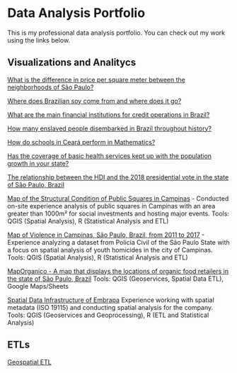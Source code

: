# Data Analysis Portfolio

This is my professional data analysis portfolio. You can check out my work using the links below. </p> 

## Visualizations and Analitycs
[What is the difference in price per square meter between the neighborhoods of São Paulo?](https://info.basedosdados.org/bdletter30)

[Where does Brazilian soy come from and where does it go?](https://info.basedosdados.org/bdletter28)

[What are the main financial institutions for credit operations in Brazil?](https://info.basedosdados.org/bdletter27)

[How many enslaved people disembarked in Brazil throughout history?](https://info.basedosdados.org/bdletter26)

[How do schools in Ceará perform in Mathematics?](https://9331013.hubspotpreview-na1.com/_hcms/preview/email/78941988104?portalId=9331013&preview_key=ZIKIZiWb&_preview=true&from_buffer=false&cacheBust=0)

[Has the coverage of basic health services kept up with the population growth in your state?](https://info.basedosdados.org/bdletter18)

[The relationship between the HDI and the 2018 presidential vote in the state of São Paulo, Brazil](https://gustavoalcantara.github.io/bd_eleicoes/)

[Map of the Structural Condition of Public Squares in Campinas](https://www.feac.org.br/wp-content/uploads/2019/05/PRACA-PUBLICA.pdf) - 
Conducted on-site experience analysis of public squares in Campinas with an area greater than 1000m² for social investments and hosting major events.
Tools: QGIS (Spatial Analysis), R (Statistical Analysis and ETL)

[Map of Violence in Campinas, São Paulo, Brazil, from 2011 to 2017](https://www.feac.org.br/wp-content/uploads/2019/12/DIAGNOSTICO-socioterritorial-fundacao-feac.pdf) - 
Experience analyzing a dataset from Policia Civil of the São Paulo State with a focus on spatial analysis of youth homicides in the city of Campinas. Tools: QGIS (Spatial Analysis), R (Statistical Analysis and ETL)

[MapOrganico - A map that displays the locations of organic food retailers in the state of São Paulo, Brazil](https://bit.ly/map_organicos)
Tools: QGIS (Geoservices, Spatial Data ETL), Google Maps/Sheets

[Spatial Data Infrastructure of Embrapa](http://geoinfo.cnps.embrapa.br/)
Experience working with spatial metadata (ISO 19115) and conducting spatial analysis for the company.
Tools: QGIS (Geoservices and Geoprocessing), R (ETL and Statistical Analysis)

## ETLs
[Geospatial ETL](https://github.com/gustavoalcantara/data-porfolio/blob/main/geospatial_etl.ipynb)
